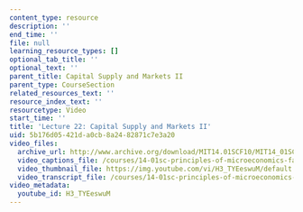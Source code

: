 ```yaml
---
content_type: resource
description: ''
end_time: ''
file: null
learning_resource_types: []
optional_tab_title: ''
optional_text: ''
parent_title: Capital Supply and Markets II
parent_type: CourseSection
related_resources_text: ''
resource_index_text: ''
resourcetype: Video
start_time: ''
title: 'Lecture 22: Capital Supply and Markets II'
uid: 5b176d05-421d-a0cb-8a24-82871c7e3a20
video_files:
  archive_url: http://www.archive.org/download/MIT14.01SCF10/MIT14_01SCF10_lec22_300k.mp4
  video_captions_file: /courses/14-01sc-principles-of-microeconomics-fall-2011/208abf93e5d7544182af4ace487f92c9_H3_TYEeswuM.vtt
  video_thumbnail_file: https://img.youtube.com/vi/H3_TYEeswuM/default.jpg
  video_transcript_file: /courses/14-01sc-principles-of-microeconomics-fall-2011/82f20fa54a593016220b75dbcc7b7859_H3_TYEeswuM.pdf
video_metadata:
  youtube_id: H3_TYEeswuM
---
```

